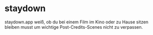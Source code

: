 # staydown
staydown.app weiß, ob du bei einem Film im Kino oder zu Hause sitzen bleiben musst um wichtige Post-Credits-Scenes nicht zu verpassen.

